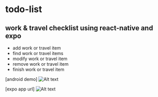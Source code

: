 # todo-list

## work & travel checklist using react-native and expo

-   add work or travel item
-   find work or travel items
-   modify work or travel item
-   remove work or travel item
-   finish work or travel item

[android demo]
![Alt text](https://github.com/toweringcloud/todo-list/blob/main/demo/snapshot1.gif?raw=true)

[expo app url]
![Alt text](https://toweringcloud.github.io/todo-list)
